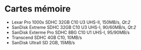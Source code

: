 # Cartes mémoire

- Lexar Pro 1000x SDHC 32GB C10 U3 UHS-II, 150MB/s, _Qt:2_
- SanDisk Extreme SDHC 32GB C10 U3 UHS-I, 90/60MB/s, _Qt:2_
- SanDisk Exterme Pro SDHC 8BG C10 U1 UHS-I, 95/90MB/s
- Transcend SDHC 4GB C10, 10MB/s
- SanDisk UltraII SD 2GB, 15MB/s
